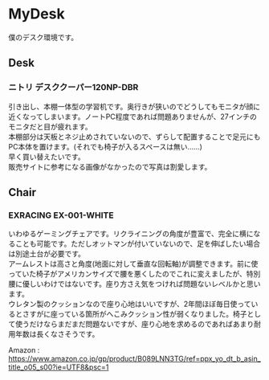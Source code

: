 # MyDesk
僕のデスク環境です。

## Desk
### ニトリ デスククーパー120NP-DBR 
引き出し、本棚一体型の学習机です。奥行きが狭いのでどうしてもモニタが顔に近くなってしまいます。ノートPC程度であれば問題ありませんが、27インチのモニタだと目が疲れます。  
本棚部分は天板とネジ止めされていないので、ずらして配置することで足元にもPC本体を置けます。(それでも椅子が入るスペースは無い……)  
早く買い替えたいです。  
販売サイトに参考になる画像がなかったので写真は割愛します。

## Chair
###  EXRACING EX-001-WHITE 
いわゆるゲーミングチェアです。リクライニングの角度が豊富で、完全に横になることも可能です。ただしオットマンが付いていないので、足を伸ばしたい場合は別途土台が必要です。  
アームレストは高さと角度(地面に対して垂直な回転軸)が調整できます。前に使っていた椅子がアメリカンサイズで腰を悪くしたのでこれに変えましたが、特別腰に優しいわけではないです。座り方さえ気をつければ問題ないレベルかと思います。  
ウレタン製のクッションなので座り心地はいいですが、2年間ほぼ毎日使っているとさすがに座っている箇所がへこみクッション性が弱くなりました。椅子として使うだけならまだまだ問題ないですが、座り心地を求めるのであればあまり耐用年数は長くなさそうです。  

Amazon : https://www.amazon.co.jp/gp/product/B089LNN3TG/ref=ppx_yo_dt_b_asin_title_o05_s00?ie=UTF8&psc=1